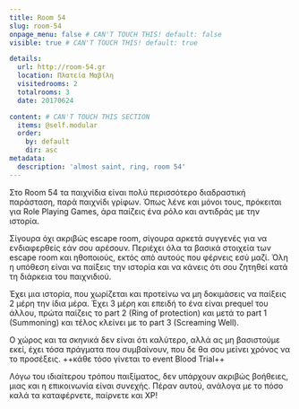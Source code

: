 ```yaml
---
title: Room 54
slug: room-54
onpage_menu: false # CAN'T TOUCH THIS! default: false
visible: true # CAN'T TOUCH THIS! default: true

details:
  url: http://room-54.gr
  location: Πλατεία Μαβίλη
  visitedrooms: 2
  totalrooms: 3
  date: 20170624

content: # CAN'T TOUCH THIS SECTION
  items: @self.modular
  order:
    by: default
    dir: asc
metadata:
  description: 'almost saint, ring, room 54'
---
```


Στο Room 54 τα παιχνίδια είναι πολύ περισσότερο διαδραστική παράσταση, παρά παιχνίδι γρίφων.
Όπως λένε και μόνοι τους, πρόκειται για Role Playing Games, άρα παίζεις ένα ρόλο και αντιδράς με την ιστορία.

Σίγουρα όχι ακριβώς escape room, σίγουρα αρκετά συγγενές για να ενδιαφερθείς εάν σου αρέσουν. Περιέχει όλα τα βασικά στοιχεία των escape room και ηθοποιούς, εκτός από αυτούς που φέρνεις εσύ μαζί. Όλη η υπόθεση είναι να παίξεις την
ιστορία και να κάνεις ότι σου ζητηθεί κατά τη διάρκεια του παιχνιδιού.

Έχει μια ιστορία, που χωρίζεται και προτείνω να μη δοκιμάσεις να παίξεις 2 μέρη την ίδια μέρα.
Έχει 3 μέρη και επειδή το ένα είναι prequel του άλλου, πρώτα παίζεις το part 2 (Ring of protection) και μετά το part 1 (Summoning) και τέλος κλείνει με το part 3 (Screaming Well).

Ο χώρος και τα σκηνικά δεν είναι ότι καλύτερο, αλλά ας μη βασιστούμε εκεί, έχει τόσα πράγματα που συμβαίνουν, που δε θα σου μείνει χρόνος να το προσέξεις.
++κάθε τόσο γίνεται το event Blood Trial++

Λόγω του ιδιαίτερου τρόπου παιξίματος, δεν υπάρχουν ακριβώς βοήθειες, μιας και η επικοινωνία είναι συνεχής. Πέραν αυτού, ανάλογα με το πόσο καλά τα καταφέρνετε, παίρνετε και XP!
